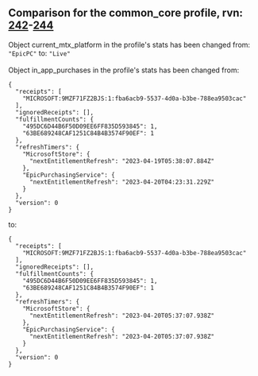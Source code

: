 ## Comparison for the common_core profile, rvn: [242](https://github.com/PRO100KatYT/FortniteProfileRevisions/tree/main/profiles/common_core/242%20common_core.json)-[244](https://github.com/PRO100KatYT/FortniteProfileRevisions/tree/main/profiles/common_core/244%20common_core.json)

Object current_mtx_platform in the profile's stats has been changed from: `"EpicPC"` to: `"Live"`
<br><br>
Object in_app_purchases in the profile's stats has been changed from:

```
{
  "receipts": [
    "MICROSOFT:9MZF71FZ2BJS:1:fba6acb9-5537-4d0a-b3be-788ea9503cac"
  ],
  "ignoredReceipts": [],
  "fulfillmentCounts": {
    "495DC6D44B6F50D09EE6FF835D593845": 1,
    "63BE689248CAF1251C84B4B3574F90EF": 1
  },
  "refreshTimers": {
    "MicrosoftStore": {
      "nextEntitlementRefresh": "2023-04-19T05:38:07.884Z"
    },
    "EpicPurchasingService": {
      "nextEntitlementRefresh": "2023-04-20T04:23:31.229Z"
    }
  },
  "version": 0
}
```

to:

```
{
  "receipts": [
    "MICROSOFT:9MZF71FZ2BJS:1:fba6acb9-5537-4d0a-b3be-788ea9503cac"
  ],
  "ignoredReceipts": [],
  "fulfillmentCounts": {
    "495DC6D44B6F50D09EE6FF835D593845": 1,
    "63BE689248CAF1251C84B4B3574F90EF": 1
  },
  "refreshTimers": {
    "MicrosoftStore": {
      "nextEntitlementRefresh": "2023-04-20T05:37:07.938Z"
    },
    "EpicPurchasingService": {
      "nextEntitlementRefresh": "2023-04-20T05:37:07.938Z"
    }
  },
  "version": 0
}
```

<br><br>

